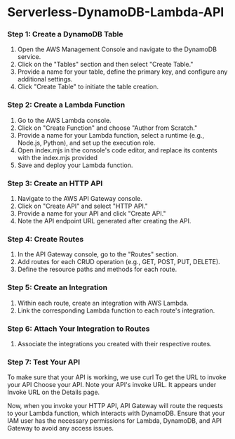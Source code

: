 # Serverless-DynamoDB-Lambda-API


### Step 1: Create a DynamoDB Table
1. Open the AWS Management Console and navigate to the DynamoDB service.
2. Click on the "Tables" section and then select "Create Table."
3. Provide a name for your table, define the primary key, and configure any additional settings.
4. Click "Create Table" to initiate the table creation.

### Step 2: Create a Lambda Function
1. Go to the AWS Lambda console.
2. Click on "Create Function" and choose "Author from Scratch."
3. Provide a name for your Lambda function, select a runtime (e.g., Node.js, Python), and set up the execution role.
4. Open index.mjs in the console's code editor, and replace its contents with the index.mjs provided
6. Save and deploy your Lambda function.

### Step 3: Create an HTTP API
1. Navigate to the AWS API Gateway console.
2. Click on "Create API" and select "HTTP API."
3. Provide a name for your API and click "Create API."
4. Note the API endpoint URL generated after creating the API.

### Step 4: Create Routes
1. In the API Gateway console, go to the "Routes" section.
2. Add routes for each CRUD operation (e.g., GET, POST, PUT, DELETE).
3. Define the resource paths and methods for each route.

### Step 5: Create an Integration
1. Within each route, create an integration with AWS Lambda.
2. Link the corresponding Lambda function to each route's integration.

### Step 6: Attach Your Integration to Routes
1. Associate the integrations you created with their respective routes.

### Step 7: Test Your API
To make sure that your API is working, we use curl
To get the URL to invoke your API Choose your API.
Note your API's invoke URL. It appears under Invoke URL on the Details page.



Now, when you invoke your HTTP API, API Gateway will route the requests to your Lambda function, which interacts with DynamoDB. Ensure that your IAM user has the necessary permissions for Lambda, DynamoDB, and API Gateway to avoid any access issues.
